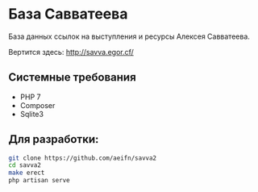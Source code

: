 # База Савватеева

База данных ссылок на выступления и ресурсы Алексея Савватеева.

Вертится здесь: http://savva.egor.cf/


## Системные требования

* PHP 7
* Composer
* Sqlite3


## Для разработки:

```bash
git clone https://github.com/aeifn/savva2
cd savva2
make erect
php artisan serve
```
